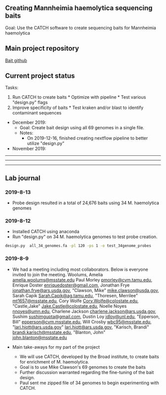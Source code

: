 Creating Mannheimia haemolytica sequencing baits
------------

Goal: Use the CATCH software to create sequencing baits for Mannheimia haemolytica


Main project repository
-----
[Bait github](https://github.com/EnriqueDoster/bait_creation_pipeline)


Current project status
-----

Tasks:
  1. Run CATCH to create baits
    * Optimize with pipeline
    * Test various "design.py" flags
  2. Improve specificity of baits
    * Test kraken and/or blast to identify contaminant sequences


- December 2019: 
  * Goal: Create bait design using all 69 genomes in a single file.
  * Notes:
    * On 2019-12-16, finished creating nextflow pipeline to better utilize "design.py"
- November 2019:



***
***
***
Lab journal
---------------------------------------------------------------------------------------------------------------


### 2019-8-13

* Probe design resulted in a total of 24,676 baits using 34 M. haemolytica genomes


### 2019-8-12

* Installed CATCH using anaconda
* Run "design.py" on 34 M. haemolytica genomes to test probe creation.

```bash
design.py  all_34_genomes.fa -pl 120 -ps 1 -o test_34genome_probes
```

### 2019-8-9

* We had a meeting including most collaborators. Below is everyone invited to join the meeting.
  Woolums, Amelia <amelia.woolums@msstate.edu>
  Paul Morley <pmorley@cvm.tamu.edu>,
  Enrique Doster <enriquedoster@gmail.com>,
  Jonathan Frye <jonathan.frye@ars.usda.gov>,
  "Clawson, Mike" <mike.clawson@usda.gov>,
  Sarah Capik <Sarah.Capik@ag.tamu.edu>,
  "Thoresen, Merrilee" <mt1657@msstate.edu>,
  Cory Wolfe <Cory.Wolfe@colostate.edu>,
  "Castle,Jake" <Jake.Castle@colostate.edu>,
  Noelle Noyes <nnoyes@umn.edu>,
  Charlene Jackson <charlene.jackson@ars.usda.gov>,
  Sushim <sushimgupta@gmail.com>,
  Dustin Loy <jdloy@unl.edu>,
  "Epperson, Bill" <epperson@cvm.msstate.edu>,
  Will Crosby <wbc95@msstate.edu>,
  "lari.hiott@ars.usda.gov" <lari.hiott@ars.usda.gov>,
  "Karisch, Brandi" <brandi.karisch@msstate.edu>,
  "Blanton, John" <john.blanton@msstate.edu>
  
* Main take-aways for my part of the project
  * We will use CATCH, developed by the Broad institute, to create baits for enrichment of M. haemolytica. 
  * Goal is to use Mike Clawson's 69 genomes to create the baits
  * Further discussion warranted regarding the fine-tuning of the bait design.
  * Paul sent me zipped file of 34 genomes to begin experimenting with CATCH.
  




